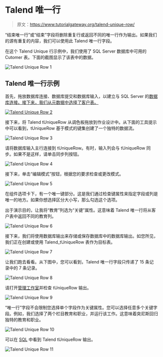 # Talend 唯一行

> 原文：<https://www.tutorialgateway.org/talend-unique-row/>

“结束唯一行”或“结束”字段将删除重复行或返回不同的唯一行作为输出。如果我们的源有重复的内容，我们可以使用此 Talend 唯一行字段。

在这个 Talend Unique 行示例中，我们使用了 SQL Server 数据库中可用的 Cutomer 表。下面的截图显示了该表中的数据。

![Talend Unique Row 1](img/ca3cc678040f2a5d9ada8d83135cdc17.png)

## Talend 唯一行示例

首先，拖放数据库连接、数据库提交和数据库输入，以建立与 SQL Server 的[数据库连接。接下来，我们从元数据中选择了客户表。](https://www.tutorialgateway.org/talend-tutorial/)

[![Talend Unique Row 2](img/a2247575b25f7a79d8c3a2a12ed4e267.png)](https://www.tutorialgateway.org/talend-tutorial/)

接下来，将 Talend tUniqueRow 从调色板拖放到作业设计中。从下面的工具提示中可以看到，tUniqueRow 基于模式的键集创建了一个独特的数据流。

![Talend Unique Row 3](img/fce676af6a8c0bedbdc0a30a8803cc57.png)

请将数据库输入主行连接到 tUniqueRow。有时，输入列会与 tUniqueRow 同步。如果不是这样，请单击同步列按钮。

![Talend Unique Row 4](img/11343bc1fe1e7f45a902b5f20621d57f.png)

接下来，单击“编辑模式”按钮，根据您的要求检查或更改模式。

![Talend Unique Row 5](img/1d72f56a9b4b5b9cc71e6f62b350f783.png)

在组件选项卡下，有一个唯一键部分。这是我们通过检查键属性来指定字段或列是唯一的地方。如果你想选择区分大小写，那么勾选这个选项。

出于演示目的，让我将“教育”列选为“关键”属性。这意味着 Talend 唯一行将从客户表中返回不同的教育列。

![Talend Unique Row 6](img/be6afdde5c2203cf654d98adf4744135.png)

接下来，我们将使用数据库输出来存储或保存数据库中的数据库输出。如您所见，我们正在创建或使用 Talend_tUniqueRow 表作为目标表。

![Talend Unique Row 7](img/c04050ca2fd2b213a95e6ba1de11ad29.png)

让我们跑去看看。从下图中，您可以看到，Talend 唯一行字段只传递了 15 条记录中的 7 条记录。

![Talend Unique Row 8](img/f5895672be93f4a0210d84d531e63bbb.png)

请打开[管理工作室](https://www.tutorialgateway.org/sql-server-management-studio/)并检查 tUniqueRow 输出。

![Talend Unique Row 9](img/76277b7eab3d9e871d137e2380be803b.png)

“唯一行”字段不会限制您选择单个字段作为关键属性。您可以选择任意多个关键字段。例如，我们选择了两个栏目教育和职业，并运行该工作。这意味着突尼斯回归独特的教育和职业。

![Talend Unique Row 10](img/fb5a524e0c075c5b85ff72185f009a5f.png)

可以在 [SQL](https://www.tutorialgateway.org/sql/) 中看到 Talend tUniqueRow 输出。

![Talend Unique Row 11](img/a5bb1d6cbf4d9ac624c4b6fe9d4d9c08.png)